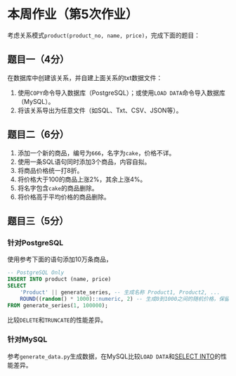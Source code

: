 # 本周作业（第5次作业）

考虑关系模式`product(product_no, name, price)`，完成下面的题目：

## 题目一（4分）

在数据库中创建该关系，并自建上面关系的txt数据文件：

1. 使用`COPY`命令导入数据库（PostgreSQL）；或使用`LOAD DATA`命令导入数据库（MySQL）。
2. 将该关系导出为任意文件（如SQL、Txt、CSV、JSON等）。

## 题目二（6分）

1. 添加一个新的商品，编号为`666`，名字为`cake`，价格不详。
2. 使用一条SQL语句同时添加3个商品，内容自拟。
3. 将商品价格统一打8折。
4. 将价格大于100的商品上涨2%，其余上涨4%。
5. 将名字包含`cake`的商品删除。
6. 将价格高于平均价格的商品删除。

## 题目三（5分）

### 针对PostgreSQL

使用参考下面的语句添加10万条商品，

```sql
-- PostgreSQL Only
INSERT INTO product (name, price)
SELECT
    'Product' || generate_series, -- 生成名称 Product1, Product2, ...
    ROUND((random() * 1000)::numeric, 2) -- 生成0到1000之间的随机价格，保留2位小数
FROM generate_series(1, 100000);
```

比较`DELETE`和`TRUNCATE`的性能差异。

### 针对MySQL

参考`generate_data.py`生成数据，在MySQL比较`LOAD DATA`和[SELECT INTO](https://dev.mysql.com/doc/refman/8.0/en/select-into.html)的性能差异。

